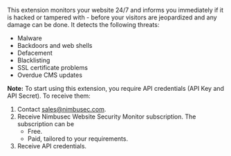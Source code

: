 This extension monitors your website 24/7 and informs you immediately if it is hacked or tampered with - before your visitors are jeopardized and any damage can be done. It detects the following threats:

- Malware
- Backdoors and web shells
- Defacement
- Blacklisting
- SSL certificate problems
- Overdue CMS updates

**Note:** To start using this extension, you require API credentials (API Key and API Secret). To receive them:

1. Contact sales@nimbusec.com.
2. Receive Nimbusec Website Security Monitor subscription. The subscription can be
    - Free.
    - Paid, tailored to your requirements.
3. Receive API credentials.

